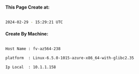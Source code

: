 
   
#### This Page Create at:

```bash

2024-02-29 - 15:29:21 UTC

```

#### Create By Machine:

```bash

Host Name : fv-az564-238

platform  : Linux-6.5.0-1015-azure-x86_64-with-glibc2.35

Ip Local  : 10.1.1.158

```

